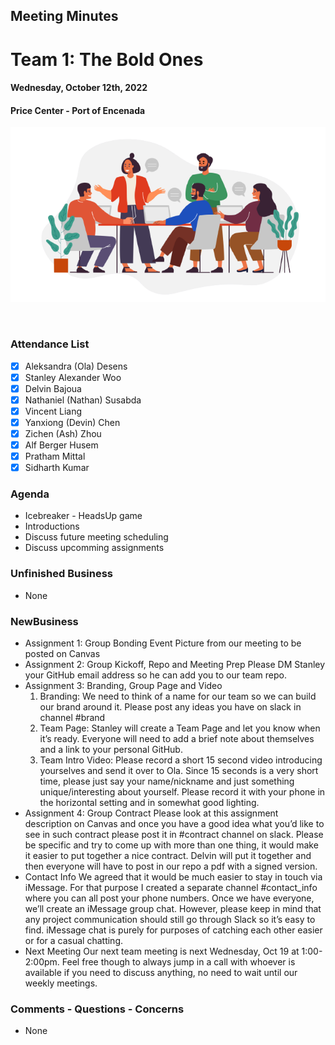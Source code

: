 ## Meeting Minutes
# Team 1: The Bold Ones

#### Wednesday, October 12th, 2022
#### Price Center - Port of Encenada

![text](teamMeeting.png)

<br>

### Attendance List
- [x] Aleksandra (Ola) Desens
- [x] Stanley Alexander Woo
- [x] Delvin Bajoua
- [x] Nathaniel (Nathan) Susabda
- [x] Vincent Liang
- [x] Yanxiong (Devin) Chen
- [x] Zichen (Ash) Zhou
- [x] Alf Berger Husem
- [x] Pratham Mittal
- [x] Sidharth Kumar

### Agenda
* Icebreaker - HeadsUp game
* Introductions
* Discuss future meeting scheduling
* Discuss upcomming assignments

### Unfinished Business
* None

### NewBusiness
* Assignment 1: Group Bonding Event
    Picture from our meeting to be posted on Canvas
* Assignment 2: Group Kickoff, Repo and Meeting Prep
    Please DM Stanley your GitHub email address so he can add you to our team repo. 
* Assignment 3: Branding, Group Page and Video
    1. Branding: We need to think of a name for our team so we can build our brand around it. Please post any ideas you have on slack in channel #brand
    2. Team Page: Stanley will create a Team Page and let you know when it’s ready. Everyone will need to add a brief note about themselves and a link to your personal GitHub.
    3. Team Intro Video: Please record a short 15 second video introducing yourselves and send it over to Ola. Since 15 seconds is a very short time, please just say your name/nickname and just something unique/interesting about yourself. Please record it with your phone in the horizontal setting and in somewhat good lighting.
* Assignment 4: Group Contract
    Please look at this assignment description on Canvas and once you have a good idea what you’d like to see in such contract please post it in #contract channel on slack. Please be specific and try to come up with more than one thing, it would make it easier to put together a nice contract. Delvin will put it together and then everyone will have to post in our repo a pdf with a signed version.
* Contact Info
     We agreed that it would be much easier to stay in touch via iMessage. For that purpose I created a separate channel #contact_info where you can all post your phone numbers. Once we have everyone, we’ll create an iMessage group chat. However, please keep in mind that any project communication should still go through Slack so it’s easy to find. iMessage chat is purely for purposes of catching each other easier or for a casual chatting.
* Next Meeting
    Our next team meeting is next Wednesday, Oct 19 at 1:00-2:00pm. Feel free though to always jump in a call with whoever is available if you need to discuss anything, no need to wait until our weekly meetings.

### Comments - Questions - Concerns
* None
